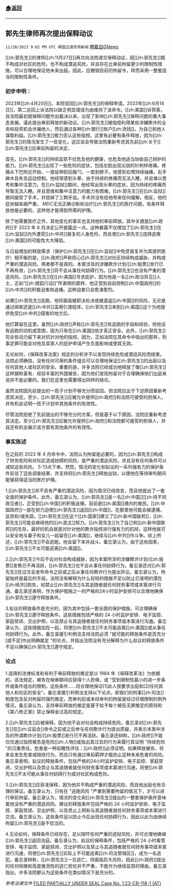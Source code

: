 ###  [:house:返回](README.md)
---


## 郭先生律师再次提出保释动议
`11/28/2023 9:02 PM UTC 韩国正道农场新闻` [轉載自GNews](https://gnews.org/articles/2046862)

[[zh:郭先生]]的律师[[zh:11月27日]]再次向法院递交保释动议，因[[zh:郭先生]]既不构成对社区的危险，也不构成潜逃风险，并且存在比审前拘留更少的限制性措施，可以合理地保证他未来出庭。因此，应撤销目前的拘留令，转而采用一整套适当的限制性条件。

### 初步申明：

2023年[[zh:4月20日]]，本院驳回[[zh:郭先生]]的保释申请。2023年[[zh:6月14日]]，第二巡回上诉法院以缺乏明显错误为由维持了该命令。[[zh:美国]]诉郭案，自法院最初就保释问题作出裁决以来，出现了影响[[zh:郭先生]]保释问题的重大事态发展。谨此提出审前释放的新动议。[[zh:郭先生]]被指控利用某些涉嫌欺诈的业务和投资机会诈骗他人，然后通过各种[[zh:银行]]账户[[zh:洗钱]]，为自己和他人谋取利益。[[zh:郭先生]]极力否认这些指控。这里有必要有条件释放，因为[[zh:郭先生]]的情况发生了一些变化，这应该会导致法院重新考虑其先前[[zh:关于]][[zh:郭先生]]应审前拘留的决定。

首先，[[zh:郭先生]]的持续监禁不仅危及他的健康，也危及他适当协助自己辩护的能力。[[zh:郭先生]]出现了一些危险的症状，包括左脸出现尖锐的针刺样疼痛。疼痛从下巴附近开始，一直延伸到后脑勺，一直到脖子。他感到右臂持续抽痛，右手麻木且失去运动控制。他经常感到头晕，由于持续的疼痛而无法入睡，并且难以思考和集中注意力。在[[zh:监狱]]期间，他经常出现头晕的症状，因为持续的疼痛而导致无法入睡。并且思维和集中注意力的能力有困难。[[zh:郭先生]]在[[zh:监狱]]期间接受了手术，并拔掉了三颗牙齿。手术并没有给他带来任何缓解。相反，他的症状越来越严重。 MDC无法正确诊断和治疗[[zh:郭先生]]的医疗问题。有条件释放他是必要的，这样他才能得到所需的护理。

除了他需要医疗之外，其他变化的事实也支持他的审前释放。其中关键是[[zh:政府]]于 2023 年 8 月决定公开披露这一点。这种暴露不仅增加了[[zh:郭先生]]在[[zh:监狱]]内外遭受[[zh:中共]]报复的人身危险，而且使[[zh:郭先生]]选择逃离[[zh:美国]]的可能性大大降低。

与日益增加的释放需求（保护[[zh:郭先生]]在[[zh:监狱]]中免受报复并为其提供医疗）相平衡的是，[[zh:政府]]声称担心[[zh:郭先生]]对社区持续构成威胁，并构成严重的潜逃风险。两者都不是真的。本案涉及的涉嫌欺诈计划/[[zh:股票]]发行已不再有效，[[zh:郭先生]]将不会从事任何妨碍行为。[[zh:郭先生]]也没有严重的潜逃风险。[[zh:郭先生]]在[[zh:美国]]寻求庇护，因为他是一名[[zh:政治异见]]人士，正如“[[zh:猎狐行动]]”所表明的那样，他正受到目前控制[[zh:中国政府]]的[[zh:中共]]的积极迫害和追捕。这种迫害只会愈演愈烈。

如果[[zh:郭先生]]逃跑，他将面临被即决处决或被遣返[[zh:中国]]的风险，无论是通过绑架还是[[zh:中共]]滥用引渡程序。[[zh:郭先生]]来到[[zh:美国]]这个为他提供免受[[zh:中共]]侵害的地方后，

他打算留在这里。虽然[[zh:政府]]声称[[zh:郭先生]]有逃跑的手段和经验，但他没有逃跑的动机或意图，因为只有在[[zh:美国]]他才真正安全。此外，[[zh:郭先生]]完全有动力留下来对抗针对他的指控。因为，正如法院在其命令中指出的那样，刑事定罪可能会对他及其家人的庇护申请产生负面影响或使其无效。

无论如何，《保释改革法案》规定的分析并不以发现持续危险或潜逃风险而结束。法院必须确信，没有任何可用的条件组合可以合理地保证[[zh:郭先生]]的出庭以及任何其他人或社区的安全。重要的是，许多法院已经成功地释放了像[[zh:郭先生]]这样据称富有、经验丰富的外国被告，因为他们发现拘留对于合理确保他们出庭来说并不是必要的。我们在这里也需要得出同样的结论。

虽然法院因先前提出的一揽子计划不够充分而驳回，但法院应出于下述原因重新考虑其决定。至少，[[zh:郭先生]]应被允许提供[[zh:政府]]和法院可接受的担保人，并有机会证明一揽子计划中其他条件的有效性。

尽管法院拒绝了先前提出的不够充分的方案，但是基于以下原因，法院应重新考虑其决定。至少[[zh:郭先生]]应被允许提供[[zh:政府]]和法院都可接受的担保人，并且还有机会展示该方案有其他条件的有效性。

### 事实陈述

在之前的 2023 年 4 月命令中，法院认为拘留是必要的，因为[[zh:郭先生]]构成了财务危险和对社区造成妨碍的风险，是严重的潜逃风险，并且没有任何条件可以减轻这些风险。 5-13点下单。然而，情况的变化和拟议的一系列强有力的保护条件反驳了这些调查结果，并支持将[[zh:郭先生]]释放出狱，以便他在等待审判期间能够获得适当的医疗护理。

1.[[zh:郭先生]]并不具有严重的潜逃风险，因为情况已经改变，而且他提出了一套全面的保护条件。此外，备忘录认为，[[zh:郭先生]]是一名[[zh:中国]][[zh:持不同政见者]]，正受到[[zh:中国]]的积极追捕，目前是[[zh:美国]]境内的难民。[[zh:中国政府]]一直在努力迫使[[zh:郭先生]]返回[[zh:中国]]，在那里他可能会被逮捕、监禁和/或失踪。[[zh:郭先生]]在这个[[zh:国家]]建立了[[zh:新中国联邦]]，[[zh:郭先生]]可能会继续他的[[zh:民主]]努力。[[zh:郭先生]]为了自己和[[zh:新中国联邦]]的生存，最好的机会就是对针对他的欺诈指控进行强有力的抗辩，这样他就可以安全地与妻子和女儿一起留在[[zh:美国]]，继续与[[zh:中共]]作斗争。综上所述，[[zh:郭先生]]不会逃跑，他会留下来并战斗。备忘录认为，由于这些因素，[[zh:郭先生]]不太可能逃离[[zh:美国]]。

2.[[zh:郭先生]]今后不会对社会构成威胁，因为本案所涉的涉嫌欺诈计划/[[zh:股票]]发售已不再活跃，[[zh:郭先生]]也不会从事任何妨碍行为。备忘录还对[[zh:郭先生]]在证交会发布命令之前或之后从事任何欺诈行为提出异议。备忘录认为，拘留始终是最后的手段，法院没有解释为什么较轻的措施不足以防止已查明的潜在[[zh:经济]]损失，如禁止[[zh:郭先生]]与其追随者就任何财务事项或本案进行沟通。备忘录还表明，作为保护措施之一的严格的24小时监护安排可以合理地确保[[zh:郭先生]]遵守释放条件。

3.拟议的释放条件是充分的，因为其中包括一套全面的保护措施，可合理确保[[zh:郭先生]]遵守释放条件。这些措施包括严格的 24 小时监护安排、电子监控、家庭禁闭、交出护照，以及禁止与其追随者就任何财务事项或本案进行沟通。备忘录认为，这些措施加在一起，将使[[zh:郭先生]]不太可能逃离[[zh:美国]]或从事任何妨碍行为。此外，备忘录援引判例法支持法院必须 "就可能的释放条件是否充分\[或不足\]作出明确裁定 "的论点，并指出法院没有充分解释为什么拟议的释放条件不足以确保[[zh:郭先生]]遵守规定。

### 论点

1.适用的法律标准和有利于审前释放的推定是以 1984 年《保释改革法》为依据的。该法规定，被告在候审期间应获得个人担保，或 "受到限制性最小的进一步条件或条件组合的限制，这些条件......将合理地保证\[1\]此人按要求出庭和\[2\]任何其他人和社区的安全"。备忘录援引判例法支持以下论点，即我们的刑事[[zh:司法]]制度包含反对拘留的强烈推定，而审判前或未经审判的拘留是经过仔细限制的例外情况。备忘录认为，支持审前释放的推定是基于给予每个被告无罪推定的原则和《第八修正案》禁止保释金过高的规定。

2.[[zh:郭先生]]应被保释，因为他不会对社会构成持续危险。备忘录对[[zh:郭先生]]在[[zh:证监会]]命令之前或之后参与任何欺诈行为提出质疑，并表示本案中涉及的所谓欺诈计划/[[zh:股票]]发行已不再活跃。备忘录还辩称，[[zh:政府]]不能仅仅通过指控被告是危险[[zh:人物]]或指出其过去的行为来履行其证明 "持续危险 "的沉重责任。危害是一种前瞻性评估；[[zh:政府]]必须证明，如果释放被告，将来会发生危害或阻挠行为，而且只有通过审前羁押才能防止这种未来危害的风险。备忘录表明，拟议的释放条件，包括严格的24小时监护安排、电子监控、家庭禁闭、交出护照以及禁止与其追随者就任何财务事项或本案进行沟通，将使[[zh:郭先生]]不太可能从事任何妨碍行为或对社区构成危险。

3.[[zh:郭先生]]应获准保释，因为他并不构成严重的潜逃风险，而且他出庭也有合理的保证。备忘录认为，只有在 "逃跑风险 "严重到需要拘留的情况下，才可以进行审前拘留。备忘录认为，情况的变化和[[zh:郭先生]]提出的一整套保护条件意味着他没有严重的潜逃风险。建议的释放条件包括严格的 24 小时监护安排、电子监控、家庭禁闭、交出护照，以及禁止上网和与其追随者就任何财务事项或本案进行交流。备忘录认为，这些条件足以防止今后出现任何妨碍行为，因此以此为由继续拘留[[zh:郭先生]]是不恰当的。

4.无论如何，保释条件已经存在，足以阻吓任何严重的逃狱风险，并可合理地确保[[zh:郭先生]]返回法庭。备忘录认为，拟议的保释条件，包括严格的 24 小时看管安排、电子监控、家庭禁闭、交出护照以及禁止与其追随者就任何财务事项或本案进行沟通，将使[[zh:郭先生]]实际上不可能逃离[[zh:司法管辖区]]，成为一名逃犯。备忘录辩称，[[zh:郭先生]]一旦逃亡，将面临巨大风险，因此[[zh:政府]]提出的任何轻微和高度推测性的逃亡担忧并不严重，不能作为继续监禁的理由。备忘录指出，许多法院都认为这些条件在类似情况下是充分的。

*参考法律文件*
[FILED PARTIALLY UNDER SEAL Case No. 1:23-CR-118-1 (AT)](https://nfscofficial.com/wp-content/uploads/2023/11/178.pdf)


